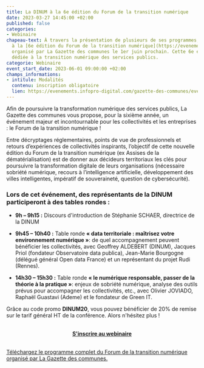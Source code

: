 ```yaml
---
title: La DINUM à la 6e édition du Forum de la transition numérique
date: 2023-03-27 14:45:00 +02:00
published: false
categories:
- Webinaire
chapeau-text: À travers la présentation de plusieurs de ses programmes, la DINUM participera
  à la [6e édition du Forum de la transition numérique](https://evenements.infopro-digital.com/gazette-des-communes/evenement-6e-forum-de-la-transition-numerique-2023-p-16391/),
  organisé par La Gazette des communes le 1er juin prochain. Cette 6e édition sera
  dédiée à la transition numérique des services publics.
categorie: Webinaire
event_start_date: 2023-06-01 09:00:00 +02:00
champs_informations:
- intitule: Modalités
  contenu: inscription obligatoire
  lien: https://evenements.infopro-digital.com/gazette-des-communes/evenement-6e-forum-de-la-transition-numerique-2023-p-16391/
---
```


Afin de poursuivre la transformation numérique des services publics, La Gazette des communes vous propose, pour la sixième année, un événement majeur et incontournable pour les collectivités et les entreprises : le Forum de la transition numérique !

Entre décryptages réglementaires, points de vue de professionnels et retours d’expériences de collectivités inspirants, l’objectif de cette nouvelle édition du Forum de la transition numérique (ex Assises de la dématérialisation) est de donner aux décideurs territoriaux les clés pour poursuivre la transformation digitale de leurs organisations (nécessaire sobriété numérique, recours à l’intelligence artificielle, développement des villes intelligentes, impératif de souveraineté, question de cybersécurité). 

### Lors de cet événement, des représentants de la DINUM participeront à des tables rondes :

* **9h – 9h15 :** Discours d'introduction de Stéphanie SCHAER, directrice de la DINUM

* **9h45 – 10h40 :** Table ronde **« data territoriale : maîtrisez votre environnement numérique »**: de quel accompagnement peuvent bénéficier les collectivités, avec Geoffrey ALDEBERT (DINUM), Jacques Priol (fondateur Observatoire data publica), Jean-Marie Bourgogne (délégué général Open data France) et un représentant du projet Rudi (Rennes).

* **14h30 – 15h30 :** Table ronde **« le numérique responsable, passer de la théorie à la pratique »**: enjeux de sobriété numérique, analyse des outils prévus pour accompagner les collectivités, etc., avec Olivier JOVIADO, Raphaël Guastavi (Ademe) et le fondateur de Green IT.

Grâce au code promo **DINUM20**, vous pouvez bénéficier de 20% de remise sur le tarif général HT de la conférence. Alors n'hésitez plus !

<br>

<div align="center"><a href="https://evenements.infopro-digital.com/gazette-des-communes/evenement-6e-forum-de-la-transition-numerique-2023-p-16391/" class="button"><b>S'inscrire au webinaire</b></a></div>
<br>
<div class="lien-important"><p><a href="https://evenements.infopro-digital.com/mediatheque/pdf/6/4/9/000114946.pdf">Téléchargez le programme complet du Forum de la transition numérique organisé par La Gazette des communes.</a></p></div>